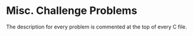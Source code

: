 # Misc. Challenge Problems
The description for every problem is commented at the top of every C file. <br />
